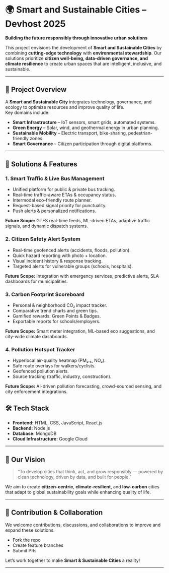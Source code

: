 # 🌍 Smart and Sustainable Cities – Devhost 2025

**Building the future responsibly through innovative urban solutions**

This project envisions the development of **Smart and Sustainable Cities** by combining **cutting-edge technology** with **environmental stewardship**. Our solutions prioritize **citizen well-being, data-driven governance, and climate resilience** to create urban spaces that are intelligent, inclusive, and sustainable.

---

## 🚀 Project Overview
A **Smart and Sustainable City** integrates technology, governance, and ecology to optimize resources and improve quality of life.  
Key domains include:
- **Smart Infrastructure** – IoT sensors, smart grids, automated systems.  
- **Green Energy** – Solar, wind, and geothermal energy in urban planning.  
- **Sustainable Mobility** – Electric transport, bike-sharing, pedestrian-friendly zones.  
- **Smart Governance** – Citizen participation through digital platforms.  

---

## 🔑 Solutions & Features

### 1. Smart Traffic & Live Bus Management  
- Unified platform for public & private bus tracking.  
- Real-time traffic-aware ETAs & occupancy status.  
- Intermodal eco-friendly route planner.  
- Request-based signal priority for punctuality.  
- Push alerts & personalized notifications.  

**Future Scope:** GTFS real-time feeds, ML-driven ETAs, adaptive traffic signals, and dynamic dispatch systems.  


### 2. Citizen Safety Alert System  
- Real-time geofenced alerts (accidents, floods, pollution).  
- Quick hazard reporting with photo + location.  
- Visual incident history & response tracking.  
- Targeted alerts for vulnerable groups (schools, hospitals).  

**Future Scope:** Integration with emergency services, predictive alerts, SLA dashboards for municipalities.  



### 3. Carbon Footprint Scoreboard  
- Personal & neighborhood CO₂ impact tracker.  
- Comparative trend charts and green tips.  
- Gamified rewards: Green Points & Badges.  
- Exportable reports for schools/employers.  

**Future Scope:** Smart meter integration, ML-based eco suggestions, and city-wide climate dashboards.  


### 4. Pollution Hotspot Tracker  
- Hyperlocal air-quality heatmap (PM₂.₅, NO₂).  
- Safe route overlays for walkers/cyclists.  
- Geofenced pollution alerts.  
- Source tracking (traffic, industry, construction).  

**Future Scope:** AI-driven pollution forecasting, crowd-sourced sensing, and city enforcement integrations.  



## 🛠️ Tech Stack
- **Frontend:** HTML, CSS, JavaScript, React.js  
- **Backend:** Node.js  
- **Database:** MongoDB  
- **Cloud Infrastructure:** Google Cloud  

---

## 🌟 Our Vision
> “To develop cities that think, act, and grow responsibly — powered by clean technology, driven by data, and built for people.”  

We aim to create **citizen-centric**, **climate-resilient**, and **low-carbon** cities that adapt to global sustainability goals while enhancing quality of life.  

---

## 🤝 Contribution & Collaboration
We welcome contributions, discussions, and collaborations to improve and expand these solutions.  
- Fork the repo  
- Create feature branches  
- Submit PRs  

Let’s work together to make **Smart & Sustainable Cities** a reality!  

---
